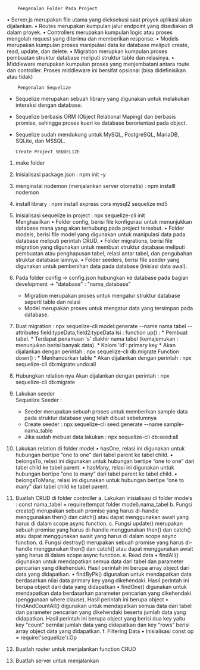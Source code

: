 
		Pengenalan Folder Pada Project
•	Server.js merupakan file utama yang dieksekusi saat proyek aplikasi akan dijalankan.
•	Routes merupakan kumpulan jalur endpoint yang disediakan di dalam proyek.
•	Controllers merupakan kumpulan logic atau proses mengolah request yang diterima dan memberikan response.
•	Models merupakan kumpulan proses manipulasi data ke database meliputi create, read, update, dan delete.
•	Migration merupkan kumpulan proses pembuatan struktur database meliputi struktur table dan relasinya.
•	Middleware merupakan kumpulan proses yang menjembatani antara route dan controller. Proses middleware ini bersifat opsional (bisa didefinisikan atau tidak)

		Pengenalan Sequelize
-	Sequelize merupakan sebuah library yang digunakan untuk melakukan interaksi dengan database.
-	Sequelize berbasis ORM (Object Relational Maping) dan berbasis promise, sehingga proses kueri ke database berorientasi pada object.
-	Sequelize sudah mendukung untuk MySQL, PostgreSQL, MariaDB, SQLite, dan MSSQL.

		Create Project SEQUELIZE
1. make folder
2. Inisialisasi package.json	: npm init -y	
3. menginstal nodemon (menjalankan server otomatis)	: npm installl nodemon 
4. install library	: npm install express cors mysql2 sequelize md5
5. Inisialisasi sequelize in project	: npx sequelize-cli init	
	Menghasilkan 
		•	Folder config, berisi file konfigurasi untuk menunjukkan database mana yang akan terhubung pada project tersebut.
		•	Folder models, berisi file model yang digunakan untuk manipulasi data pada database meliputi perintah CRUD.
		•	Folder migrations, berisi file migration yang digunakan untuk membuat struktur database meliputi pembuatan atau penghapusan tabel, relasi
			antar tabel, dan pengubahan struktur database lainnya.
		•	Folder seeders, berisi file seeder yang digunakan untuk pembenihan data pada database (inisiasi data awal).
6. Pada folder config -> config.json hubungkan ke database pada bagian development -> "database" : "nama_database"

	-	Migration merupakan proses untuk mengatur struktur database seperti table dan relasi
	-	Model merupakan proses untuk mengatur data yang tersimpan pada database.
7. Buat migration : npx sequelize-cli model:generate --name nama tabel --attributes field:typeData,field2:typeData
	Isi :
		function up() : * Pembuat tabel. 
					 * Terdapat penamaan 's' diakhir nama tabel (kemajemukan : menunjukan berisi banyak data). 
					 * Kolom 'id': primary key 
					 * Akan dijalankan dengan perintah :  npx sequelize-cli db:migrate
		Function down() : * Menhancurkan table
					   * Akan dijalankan dengan perintah : npx sequelize-cli db:migrate:undo:all
8. Hubungkan relation nya 
	Akan dijalankan dengan perintah : npx sequelize-cli db:migrate

9. Lakukan seeder	
		Sequelize Seeder :
	-	Seeder merupakan sebuah proses untuk memberikan sample data pada struktur database yang telah dibuat sebelumnya
	-	Create seeder	: npx sequelize-cli seed:generate --name sample-nama_table
	-	Jika sudah mebuat data lakukan :  npx sequelize-cli db:seed:all
 
10. Lakukan relation di folder model
	•	hasOne, relasi ini digunakan untuk hubungan bertipe “one to one” dari tabel parent ke tabel child.
	•	belongsTo, relasi ini digunakan untuk hubungan bertipe “one to one” dari tabel child ke tabel parent.
	•	hasMany, relasi ini digunakan untuk hubungan bertipe “one to many” dari tabel parent ke tabel child.
	•	belongsToMany, relasi ini digunakan untuk hubungan bertipe “one to many” dari tabel child ke tabel parent.


11. Buatlah CRUD di folder controller
	a. Lakukan inisialisasi di folder models : const nama_tabel = require(tempat folder model).nama_tabel
	b. Fungsi create() merupakan sebuah promise yang harus di-handle menggunakan then() dan catch() atau dapat menggunakan await yang harus di dalam scope async function. 
	c. Fungsi update() merupakan sebuah promise yang harus di-handle menggunakan then() dan catch() atau dapat menggunakan await yang harus di dalam scope async function.
	d. Fungsi destroy() merupakan sebuah promise yang harus di-handle menggunakan then() dan catch() atau dapat menggunakan await yang harus di dalam scope async function. 
	e. Read data
		•	findAll() digunakan untuk mendapatkan semua data dari tabel dan parameter pencarian yang dikehendaki. Hasil perintah ini berupa array object dari data yang didapatkan.
		•	findByPk() digunakan untuk mendapatkan data berdasarkan nilai data primary key yang dikehendaki. Hasil perintah ini berupa object dari data yang didapatkan
		•	findOne() digunakan untuk mendapatkan data berdasarkan parameter pencarian yang dikehendaki (penggunaan where clause). Hasil perintah ini berupa object
		•	findAndCountAll() digunakan untuk mendapatkan semua data dari tabel dan parameter pencarian yang dikehendaki beserta jumlah data yang didapatkan. Hasil perintah ini
			berupa object yang berisi dua key yaitu key “count” bernilai jumlah data yang didapatkan dan key “rows” berisi array object data yang didapatkan.
	f. Filtering Data
		•	Inisialisasi const op = require('sequelize').Op
12. Buatlah router untuk menjalankan function CRUD
13. Buatlah server untuk menjalankan 
